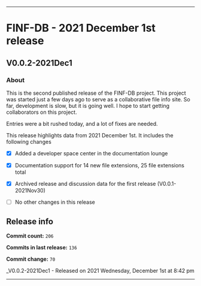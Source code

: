 ***

# FINF-DB - 2021 December 1st release

## V0.0.2-2021Dec1

### About

This is the second published release of the FINF-DB project. This project was started just a few days ago to serve as a collaborative file info site. So far, development is slow, but it is going well. I hope to start getting collaborators on this project.

Entries were a bit rushed today, and a lot of fixes are needed.

This release highlights data from 2021 December 1st. It includes the following changes

- [x] Added a developer space center in the documentation lounge

- [x] Documentation support for 14 new file extensions, 25 file extensions total

<!--
- [x] Documentation support for 1 special file type

- [x] Documentation support for 1 file system type

- [x] Documentation support for 1 Shebang/Hashpling type

- [x] 4 Basic stylesheets in CSS and Less

- [x] Decent starter documentation in English and Esperanto

- [x] All the default generated files from seanpm2001/Template_Other_V7

- [x] Support for GitHub discussions

- [x] 1 archived GitHub discussion

- [x] A project logo

- [x] Project language files (7x)
!-->

- [x] Archived release and discussion data for the first release (V0.0.1-2021Nov30)

- [ ] No other changes in this release

## Release info

**Commit count:** `206`

**Commits in last release:** `136`

**Commit change:** `70`

_V0.0.2-2021Dec1 - Released on 2021 Wednesday, December 1st at 8:42 pm

***
